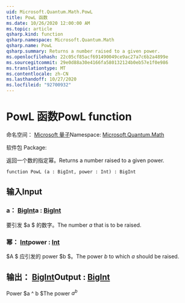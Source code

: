 ```yaml
---
uid: Microsoft.Quantum.Math.PowL
title: PowL 函数
ms.date: 10/26/2020 12:00:00 AM
ms.topic: article
qsharp.kind: function
qsharp.namespace: Microsoft.Quantum.Math
qsharp.name: PowL
qsharp.summary: Returns a number raised to a given power.
ms.openlocfilehash: 22c05cf85acf691490049ce9ac27a7c6b2a4899e
ms.sourcegitcommit: 29e0d88a30e4166fa580132124b0eb57e1f0e986
ms.translationtype: MT
ms.contentlocale: zh-CN
ms.lasthandoff: 10/27/2020
ms.locfileid: "92700932"
---
```

# <a name="powl-function"></a><span data-ttu-id="31a58-102">PowL 函数</span><span class="sxs-lookup"><span data-stu-id="31a58-102">PowL function</span></span>

<span data-ttu-id="31a58-103">命名空间： [Microsoft 量子](xref:Microsoft.Quantum.Math)</span><span class="sxs-lookup"><span data-stu-id="31a58-103">Namespace: [Microsoft.Quantum.Math](xref:Microsoft.Quantum.Math)</span></span>

<span data-ttu-id="31a58-104">软件包 [](https://nuget.org/packages/)</span><span class="sxs-lookup"><span data-stu-id="31a58-104">Package: [](https://nuget.org/packages/)</span></span>


<span data-ttu-id="31a58-105">返回一个数的指定幂。</span><span class="sxs-lookup"><span data-stu-id="31a58-105">Returns a number raised to a given power.</span></span>

```qsharp
function PowL (a : BigInt, power : Int) : BigInt
```


## <a name="input"></a><span data-ttu-id="31a58-106">输入</span><span class="sxs-lookup"><span data-stu-id="31a58-106">Input</span></span>

### <a name="a--bigint"></a><span data-ttu-id="31a58-107">a： [BigInt](xref:microsoft.quantum.lang-ref.bigint)</span><span class="sxs-lookup"><span data-stu-id="31a58-107">a : [BigInt](xref:microsoft.quantum.lang-ref.bigint)</span></span>

<span data-ttu-id="31a58-108">要引发 $a $ 的数字。</span><span class="sxs-lookup"><span data-stu-id="31a58-108">The number $a$ that is to be raised.</span></span>


### <a name="power--int"></a><span data-ttu-id="31a58-109">幂： [Int](xref:microsoft.quantum.lang-ref.int)</span><span class="sxs-lookup"><span data-stu-id="31a58-109">power : [Int](xref:microsoft.quantum.lang-ref.int)</span></span>

<span data-ttu-id="31a58-110">$A $ 应引发的 power $b $。</span><span class="sxs-lookup"><span data-stu-id="31a58-110">The power $b$ to which $a$ should be raised.</span></span>



## <a name="output--bigint"></a><span data-ttu-id="31a58-111">输出： [BigInt](xref:microsoft.quantum.lang-ref.bigint)</span><span class="sxs-lookup"><span data-stu-id="31a58-111">Output : [BigInt](xref:microsoft.quantum.lang-ref.bigint)</span></span>

<span data-ttu-id="31a58-112">Power $a ^ b $</span><span class="sxs-lookup"><span data-stu-id="31a58-112">The power $a^b$</span></span>